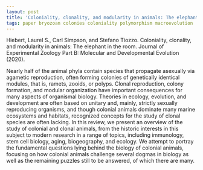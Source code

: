 ```yaml
---
layout: post
title: 'Coloniality, clonality, and modularity in animals: The elephant in the room'
tags: paper bryozoan colonies coloniality polymorphism macroevolution
---
```


Hiebert, Laurel S., Carl Simpson, and Stefano Tiozzo. Coloniality, clonality, and modularity in animals: The elephant in the room. Journal of Experimental Zoology Part B: Molecular and Developmental Evolution (2020).

Nearly half of the animal phyla contain species that propagate asexually via agametic reproduction, often forming colonies of genetically identical modules, that is, ramets, zooids, or polyps. Clonal reproduction, colony formation, and modular organization have important consequences for many aspects of organismal biology. Theories in ecology, evolution, and development are often based on unitary and, mainly, strictly sexually reproducing organisms, and though colonial animals dominate many marine ecosystems and habitats, recognized concepts for the study of clonal species are often lacking. In this review, we present an overview of the study of colonial and clonal animals, from the historic interests in this subject to modern research in a range of topics, including immunology, stem cell biology, aging, biogeography, and ecology. We attempt to portray the fundamental questions lying behind the biology of colonial animals, focusing on how colonial animals challenge several dogmas in biology as well as the remaining puzzles still to be answered, of which there are many.
